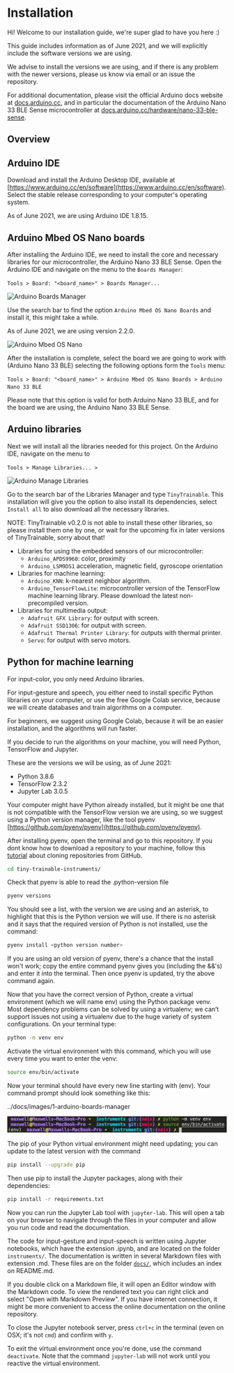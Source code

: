 # Installation

Hi! Welcome to our installation guide, we're super glad to have you here :)

This guide includes information as of June 2021, and we will explicitly include the software versions we are using.

We advise to install the versions we are using, and if there is any problem with the newer versions, please us know via email or an issue the repository.

For additional documentation, please visit the official Arduino docs website at [docs.arduino.cc](https://docs.arduino.cc]), and in particular the documentation of the Arduino Nano 33 BLE Sense microcontroller at [docs.arduino.cc/hardware/nano-33-ble-sense](https://docs.arduino.cc/hardware/nano-33-ble-sense).

## Overview

## Arduino IDE

Download and install the Arduino Desktop IDE, available at [https://www.arduino.cc/en/software](https://www.arduino.cc/en/software). Select the stable release corresponding to your computer's operating system.

As of June 2021, we are using Arduino IDE 1.8.15.

## Arduino Mbed OS Nano boards

After installing the Arduino IDE, we need to install the core and necessary libraries for our microcontroller, the Arduino Nano 33 BLE Sense. Open the Arduino IDE and navigate on the menu to the ```Boards Manager```:

```Tools > Board: "<board_name>" > Boards Manager...```

![Arduino Boards Manager](../docs/images/1-arduino-boards-manager.jpg "Arduino Boards Manager")

Use the search bar to find the option ```Arduino Mbed OS Nano Boards``` and install it, this might take a while.

As of June 2021, we are using version 2.2.0.

![Arduino Mbed OS Nano](../docs/images/1-arduino-mbed-os-nano.jpg "Arduino Mbed OS Nano")

After the installation is complete, select the board we are going to work with (Arduino Nano 33 BLE) selecting the following options form the `Tools` menu:

```Tools > Board: "<board_name>" > Arduino Mbed OS Nano Boards > Arduino Nano 33 BLE```

Please note that this option is valid for both Arduino Nano 33 BLE, and for the board we are using, the Arduino Nano 33 BLE Sense.

## Arduino libraries

Next we will install all the libraries needed for this project. On the Arduino IDE, navigate on the menu to

```Tools > Manage Libraries... >```

![Arduino Manage Libraries](../docs/images/1-arduino-manage-libraries.jpg "Arduino Manage Libraries")

Go to the search bar of the Libraries Manager and type `TinyTrainable`. This installation will give you the option to also install its dependencies, select `Install all` to also download all the necessary libraries.

NOTE: TinyTrainable v0.2.0 is not able to install these other libraries, so please install them one by one, or wait for the upcoming fix in later versions of TinyTrainable, sorry about that!

* Libraries for using the embedded sensors of our microcontroller:
  * `Arduino_APDS9960`: color, proximity
  * `Arduino_LSM9DS1` acceleration, magnetic field, gyroscope orientation
* Libraries for machine learning:
  * `Arduino_KNN`: k-nearest neighbor algorithm.
  * `Arduino_TensorFlowLite`: microcontroller version of the TensorFlow machine learning library. Please download the latest non-precompiled version.
* Libraries for multimedia output:
  * `Adafruit GFX Library`: for output with screen.
  * `Adafruit SSD1306`: for output with screen.
  * `Adafruit Thermal Printer Library`: for outputs with thermal printer.
  * `Servo`: for output with servo motors.

## Python for machine learning

For input-color, you only need Arduino libraries.

For input-gesture and speech, you either need to install specific Python libraries on your computer, or use the free Google Colab service, because we will create databases and train algorithms on a computer.

For beginners, we suggest using Google Colab, because it will be an easier installation, and the algorithms will run faster.

If you decide to run the algorithms on your machine, you will need Python, TensorFlow and Jupyter.

These are the versions we will be using, as of June 2021:

* Python 3.8.6
* TensorFlow 2.3.2
* Jupyter Lab 3.0.5

Your computer might have Python already installed, but it might be one that is not compatible with the TensorFlow version we are using, so we suggest using a Python version manager, like the tool pyenv [https://github.com/pyenv/pyenv](https://github.com/pyenv/pyenv).

After installing pyenv, open the terminal and go to this repository. If you dont know how to download a repository to your machine, follow this [tutorial](https://docs.github.com/en/github/creating-cloning-and-archiving-repositories/cloning-a-repository-from-github/cloning-a-repository) about cloning repositories from GitHub.

```bash
cd tiny-trainable-instruments/
```

Check that pyenv is able to read the .python-version file

```bash
pyenv versions
```

You should see a list, with the version we are using and an asterisk, to highlight that this is the Python version we will use. If there is no asterisk and it says that the required version of Python is not installed, use the command:

```bash
pyenv install <python version number>
```

If you are using an old version of pyenv, there's a chance that the install won't work; copy the entire command pyenv gives you (including the &&'s) and enter it into the terminal. Then once pyenv is updated, try the above command again.

Now that you have the correct version of Python, create a virtual environment (which we will name env) using the Python package venv. Most dependency problems can be solved by using a virtualenv; we can’t support issues not using a virtualenv due to the huge variety of system configurations. On your terminal type:

```bash
python -m venv env
```

Activate the virtual environment with this command, which you will use every time you want to enter the venv:

```bash
source env/bin/activate
```

Now your terminal should have every new line starting with (env). Your command prompt should look something like this:

../docs/images/1-arduino-boards-manager

![Virtual environment command prompt](../docs/images/1-venv-activation.jpg "Activating virtual environment")

The pip of your Python virtual environment might need updating; you can update to the latest version with the command

```bash
pip install --upgrade pip
```

Then use pip to install the Jupyter packages, along with their dependencies:

```bash
pip install -r requirements.txt
```

Now you can run the Jupyter Lab tool with `jupyter-lab`. This will open a tab on your browser to navigate through the files in your computer and allow you run code and read the documentation.

The code for input-gesture and input-speech is written using Jupyter notebooks, which have the extension .ipynb, and are located on the folder `instruments/`. The documentation is written in several Markdown files with extension .md. These files are on the folder [`docs/`](../docs/), which includes an index on README.md.

If you double click on a Markdown file, it will open an Editor window with the Markdown code. To view the rendered text you can right click and select "Open with Markdown Preview". If you have internet connection, it might be more convenient to access the online documentation on the online repository.

To close the Jupyter notebook server, press `ctrl+c` in the terminal (even on OSX; it's not `cmd`) and confirm with `y`.

To exit the virtual environment once you're done, use the command `deactivate`. Note that the command `jupyter-lab` will not work until you reactive the virtual environment.
